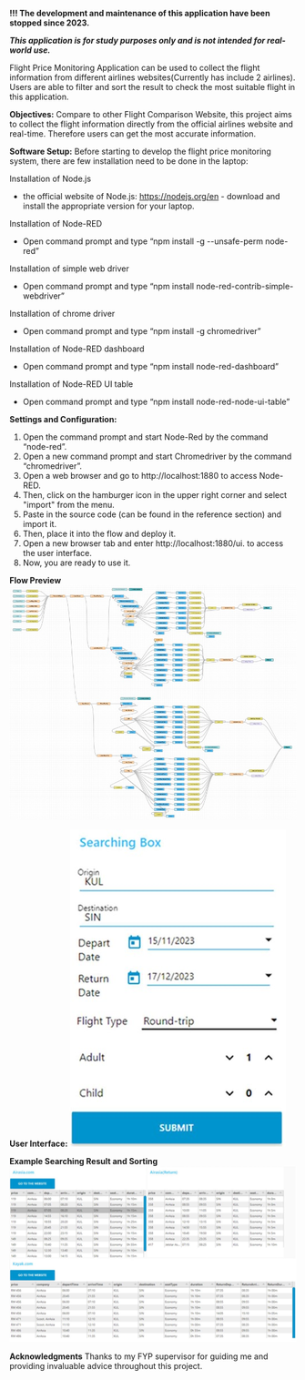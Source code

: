 **!!! The development and maintenance of this application have been stopped since 2023.**

***This application is for study purposes only and is not intended for real-world use.***
  
  
Flight Price Monitoring Application can be used to collect the flight information from different airlines websites(Currently has include 2 airlines). Users are able to filter and sort the result to check the most suitable flight in this application.
  
  
  
**Objectives:**
Compare to other Flight Comparison Website, this project aims to collect the flight information directly from the official airlines website and real-time. Therefore users can get the most accurate information.
  
  
  
**Software Setup:**
Before starting to develop the flight price monitoring system, there are few installation need to be done in the laptop: 

Installation of Node.js 
- the official website of Node.js: https://nodejs.org/en - download and install the appropriate version for your laptop.

Installation of Node-RED
- Open command prompt and type “npm install -g --unsafe-perm node-red”

Installation of simple web driver
- Open command prompt and type “npm install node-red-contrib-simple-webdriver”
 
Installation of chrome driver
- Open command prompt and type “npm install -g chromedriver”
 
Installation of Node-RED dashboard
- Open command prompt and type “npm install node-red-dashboard”

Installation of Node-RED UI table
- Open command prompt and type “npm install node-red-node-ui-table” 
  
  
  
**Settings and Configuration:**
1. Open the command prompt and start Node-Red by the command “node-red”.  
2. Open a new command prompt and start Chromedriver by the command “chromedriver”.  
3. Open a web browser and go to http://localhost:1880 to access Node-RED.  
4. Then, click on the hamburger icon in the upper right corner and select "import" from the menu.  
5. Paste in the source code (can be found in the reference section) and import it.  
6. Then, place it into the flow and deploy it.  
7. Open a new browser tab and enter http://localhost:1880/ui. to access the user interface. 
8. Now, you are ready to use it.
  
  
  
**Flow Preview**
![Flow_Preview](./assets/Flows_preview.jpg)

**User Interface:**
![User_interface](./assets/UI_preview.jpg)


**Example Searching Result and Sorting**
![Result_Preview](./assets/Result_preview.jpg)
  
  
**Acknowledgments**
Thanks to my FYP supervisor for guiding me and providing invaluable advice throughout this project.




